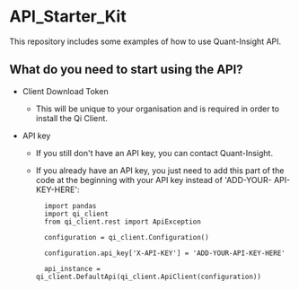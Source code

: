 # API_Starter_Kit

This repository includes some examples of how to use Quant-Insight API. 

## What do you need to start using the API?


* Client Download Token

  * This will be unique to your organisation and is required in order to install the Qi Client. 

* API key

  * If you still don't have an API key, you can contact Quant-Insight. 
  
  * If you already have an API key, you just need to add this part of the code at the beginning with your API key instead of 'ADD-YOUR-       API-KEY-HERE': 

          import pandas
          import qi_client
          from qi_client.rest import ApiException

          configuration = qi_client.Configuration()

          configuration.api_key['X-API-KEY'] = 'ADD-YOUR-API-KEY-HERE'

          api_instance = qi_client.DefaultApi(qi_client.ApiClient(configuration))



